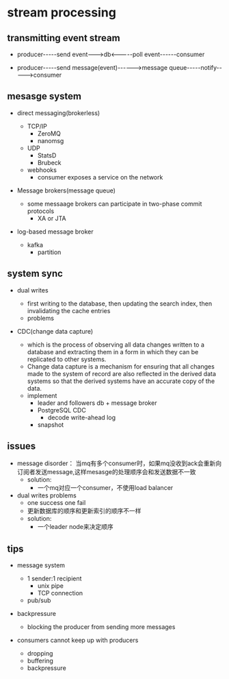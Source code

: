# stream processing


## transmitting event stream

<!-- batch process -->
+ producer-----send event--->db<-----poll event------consumer

<!-- message broker -->
+ producer-----send message(event)------>message queue-----notify----->consumer

## mesasge system
+ direct messaging(brokerless)
    + TCP/IP
        + ZeroMQ
        + nanomsg
    + UDP
        + StatsD
        + Brubeck
    + webhooks
        + consumer exposes a service on the network

+ Message brokers(message queue)
    + some messaage brokers can participate in two-phase commit protocols
        + XA or JTA

+ log-based message broker
    + kafka
        + partition

## system sync
+ dual writes
    + first writing to the database, then updating the search index, then invalidating the cache entries
    + problems

+ CDC(change data capture)
    + which is the process of observing all data changes written to a database and extracting them in a form in which they can be replicated to other systems.
    + Change data capture is a mechanism for ensuring that all changes made to the system of record are also reflected in the derived data systems so that the derived systems have an accurate copy of the data.
    + implement
        + leader and followers db + message broker
        + PostgreSQL CDC
            + decode write-ahead log
        + snapshot

    
## issues

+ message disorder： 当mq有多个consumer时，如果mq没收到ack会重新向订阅者发送message,这样mesasge的处理顺序会和发送数据不一致
    + solution:
        + 一个mq对应一个consumer，不使用load balancer
+ dual writes problems
    + one success one fail
    + 更新数据库的顺序和更新索引的顺序不一样
    + solution:
        + 一个leader node来决定顺序


## tips
+ message system
    + 1 sender:1 recipient
        + unix pipe
        + TCP connection
    + pub/sub


+ backpressure 
    +  blocking the producer from sending more messages

+ consumers cannot keep up with producers
    + dropping 
    + buffering
    + backpressure

